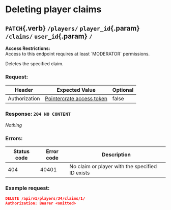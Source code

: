 <div class='panel fade js-scroll-anim' data-anim='fade'>

# Deleting player claims

## `PATCH`{.verb} `/players/` `player_id`{.param} `/claims/` `user_id`{.param} `/`

<div class='info-yellow'>
<b>Access Restrictions:</b><br>
Access to this endpoint requires at least `MODERATOR` permissions.
</div>

Deletes the specified claim.

### Request:

| Header       | Expected Value     | Optional |
| ------------ | ------------------ | -------- |
| Authorization | [Pointercrate access token](/documentation/#access-tokens)                                 | false    |

### Response: `204 NO CONTENT`

_Nothing_

### Errors:

| Status code | Error code | Description                                                                                          |
| ----------- | ---------- | ---------------------------------------------------------------------------------------------------- |
| 404         | 40401      | No claim or player with the specified ID exists |

### Example request:

```json
DELETE /api/v1/players/34/claims/1/
Authorization: Bearer <omitted>
```

</div>
